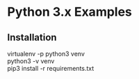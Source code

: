 Python 3.x Examples
=

Installation
-

virtualenv -p python3 venv<br />
python3 -v venv<br />
pip3 install -r requirements.txt<br />
